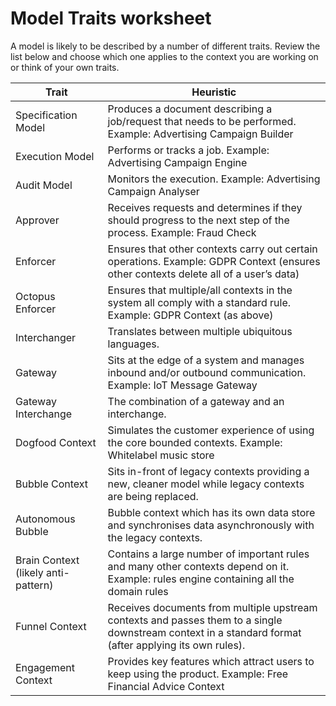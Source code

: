 # Model Traits worksheet

A model is likely to be described by a number of different traits. Review the list below and choose which one applies to the context you are working on or think of your own traits.

| Trait | Heuristic |
|---|---|
| Specification Model | Produces a document describing a job/request that needs to be performed. Example: Advertising Campaign Builder |
| Execution Model | Performs or tracks a job. Example: Advertising Campaign Engine |
| Audit Model | Monitors the execution. Example: Advertising Campaign Analyser |
| Approver | Receives requests and determines if they should progress to the next step of the process. Example: Fraud Check |
| Enforcer | Ensures that other contexts carry out certain operations. Example: GDPR Context (ensures other contexts delete all of a user’s data) |
| Octopus Enforcer | Ensures that multiple/all contexts in the system all comply with a standard rule. Example: GDPR Context (as above) |
| Interchanger | Translates between multiple ubiquitous languages. |
| Gateway | Sits at the edge of a system and manages inbound and/or outbound communication. Example: IoT Message Gateway |
| Gateway Interchange | The combination of a gateway and an interchange. |
| Dogfood Context | Simulates the customer experience of using the core bounded contexts. Example: Whitelabel music store |
| Bubble Context | Sits in-front of legacy contexts providing a new, cleaner model while legacy contexts are being replaced.  |
| Autonomous Bubble | Bubble context which has its own data store and synchronises data asynchronously with the legacy contexts. |
| Brain Context (likely anti-pattern) | Contains a large number of important rules and many other contexts depend on it. Example: rules engine containing all the domain rules |
| Funnel Context | Receives documents from multiple upstream contexts and passes them to a single downstream context in a standard format (after applying its own rules). |
| Engagement Context | Provides key features which attract users to keep using the product. Example: Free Financial Advice Context |